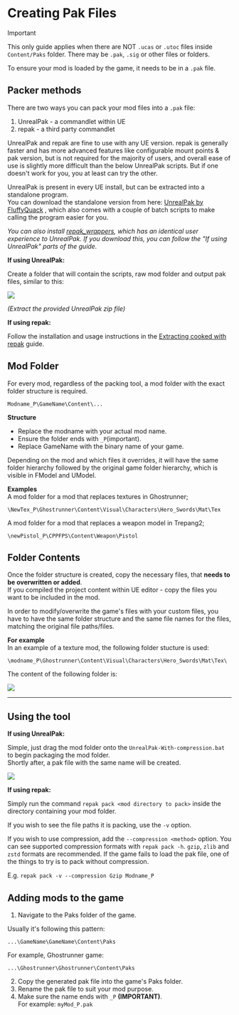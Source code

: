 # Creating Pak Files
> [!IMPORTANT]
> This only guide applies when there are NOT `.ucas` or `.utoc` files inside `Content/Paks` folder. There may be `.pak`, `.sig` or other files or folders.   

To ensure your mod is loaded by the game, it needs to be in a `.pak` file.

## Packer methods

There are two ways you can pack your mod files into a `.pak` file:
1. UnrealPak - a commandlet within UE
2. repak - a third party commandlet

UnrealPak and repak are fine to use with any UE version. repak is generally faster and has more advanced features like configurable mount points & pak version, but is not required for the majority of users, and overall ease of use is slightly more difficult than the below UnrealPak scripts. But if one doesn't work for you, you at least can try the other. 

UnrealPak is present in every UE install, but can be extracted into a standalone program.<br>
You can download the standalone version from here: [UnrealPak by FluffyQuack](https://github.com/Dmgvol/UE_Modding/raw/main/Tools/UnrealPak.zip) , which also comes with a couple of batch scripts to make calling the program easier for you.

*You can also install [repak_wrappers](https://github.com/Mythical-Github/repak_wrappers/archive/refs/heads/main.zip), which has an identical user experience to UnrealPak. If you download this, you can follow the "If using UnrealPak" parts of the guide.*

**If using UnrealPak:**

Create a folder that will contain the scripts, raw mod folder and output pak files, similar to this:

![](/Media/UnrealPak/unrealpak1.png)

_(Extract the provided UnrealPak zip file)_

**If using repak:** 

Follow the installation and usage instructions in the [Extracting cooked with repak](../TheBasics/ExtractingCooked.md#installation) guide.

## Mod Folder
For every mod, regardless of the packing tool, a mod folder with the exact folder structure is required.

```
Modname_P\GameName\Content\...
```

__Structure__<br>
- Replace the modname with your actual mod name.
- Ensure the folder ends with `_P`(important).
- Replace GameName with the binary name of your game.

Depending on the mod and which files it overrides, it will have the same folder hierarchy followed by the original game folder hierarchy, which is visible in FModel and UModel.

__Examples__<br>
A mod folder for a mod that replaces textures in Ghostrunner;<br>
```
\NewTex_P\Ghostrunner\Content\Visual\Characters\Hero_Swords\Mat\Tex
```

A mod folder for a mod that replaces a weapon model in Trepang2;<br> 
```
\newPistol_P\CPPFPS\Content\Weapon\Pistol
```

## Folder Contents
Once the folder structure is created, copy the necessary files, that **needs to be overwritten or added**.<br>
If you compiled the project content within UE editor - copy the files you want to be included in the mod.

In order to modify/overwrite the game's files with your custom files, you have to have the same folder structure and the same file names for the files, matching the original file paths/files.

__For example__<br>
In an example of a texture mod, the following folder stucture is used:<br>
```
\modname_P\Ghostrunner\Content\Visual\Characters\Hero_Swords\Mat\Tex\
```

The content of the following folder is:

![](/Media/UnrealPak/unrealpak2.png)

<hr>

## Using the tool
**If using UnrealPak:**

Simple, just drag the mod folder onto the `UnrealPak-With-compression.bat` to begin packaging the mod folder. <br>
Shortly after, a pak file with the same name will be created.

![](/Media/UnrealPak/unrealpak3.png)

**If using repak:**

Simply run the command `repak pack <mod directory to pack>` inside the directory containing your mod folder. 

If you wish to see the file paths it is packing, use the `-v` option.

If you wish to use compression, add the `--compression <method>` option. You can see supported compression formats with `repak pack -h`. `gzip`, `zlib` and `zstd` formats are recommended. If the game fails to load the pak file, one of the things to try is to pack without compression.

E.g. `repak pack -v --compression Gzip Modname_P`

## Adding mods to the game
1. Navigate to the Paks folder of the game.

Usually it's following this pattern:

```
...\GameName\GameName\Content\Paks
```

For example, Ghostrunner game:<br>
```
...\Ghostrunner\Ghostrunner\Content\Paks
```


2. Copy the generated pak file into the game's Paks folder.
3. Rename the pak file to suit your mod purpose.
4. Make sure the name ends with `_P` **(IMPORTANT)**.<br>
For example: `myMod_P.pak`

